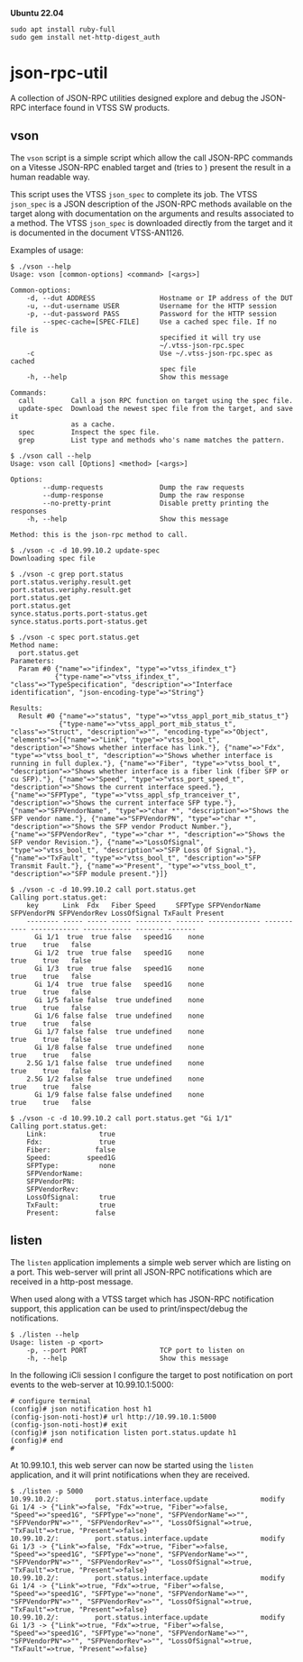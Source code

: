 **Ubuntu 22.04**
```
sudo apt install ruby-full
sudo gem install net-http-digest_auth
```

json-rpc-util
=============

A collection of JSON-RPC utilities designed explore and debug the JSON-RPC
interface found in VTSS SW products.

vson
----

The `vson` script is a simple script which allow the call JSON-RPC commands on a
Vitesse JSON-RPC enabled target and (tries to ) present the result in a human
readable way.

This script uses the VTSS `json_spec` to complete its job. The VTSS `json_spec`
is a JSON description of the JSON-RPC methods available on the target along with
documentation on the arguments and results associated to a method. The VTSS
`json_spec` is downloaded directly from the target and it is documented in
the document VTSS-AN1126.

Examples of usage:

    $ ./vson --help
    Usage: vson [common-options] <command> [<args>]
    
    Common-options:
        -d, --dut ADDRESS                Hostname or IP address of the DUT
        -u, --dut-username USER          Username for the HTTP session
        -p, --dut-password PASS          Password for the HTTP session
            --spec-cache=[SPEC-FILE]     Use a cached spec file. If no file is
                                         specified it will try use
                                         ~/.vtss-json-rpc.spec
        -c                               Use ~/.vtss-json-rpc.spec as cached
                                         spec file
        -h, --help                       Show this message
    
    Commands:
      call         Call a json RPC function on target using the spec file.
      update-spec  Download the newest spec file from the target, and save it
                   as a cache.
      spec         Inspect the spec file.
      grep         List type and methods who's name matches the pattern.
    
    $ ./vson call --help
    Usage: vson call [Options] <method> [<args>]
    
    Options:
            --dump-requests              Dump the raw requests
            --dump-response              Dump the raw response
            --no-pretty-print            Disable pretty printing the responses
        -h, --help                       Show this message
    
    Method: this is the json-rpc method to call.
    
    $ ./vson -c -d 10.99.10.2 update-spec
    Downloading spec file
    
    $ ./vson -c grep port.status
    port.status.veriphy.result.get
    port.status.veriphy.result.get
    port.status.get
    port.status.get
    synce.status.ports.port-status.get
    synce.status.ports.port-status.get
    
    $ ./vson -c spec port.status.get
    Method name:
      port.status.get
    Parameters:
      Param #0 {"name"=>"ifindex", "type"=>"vtss_ifindex_t"}
               {"type-name"=>"vtss_ifindex_t", "class"=>"TypeSpecification", "description"=>"Interface identification", "json-encoding-type"=>"String"}
    
    Results:
      Result #0 {"name"=>"status", "type"=>"vtss_appl_port_mib_status_t"}
                {"type-name"=>"vtss_appl_port_mib_status_t", "class"=>"Struct", "description"=>"", "encoding-type"=>"Object", "elements"=>[{"name"=>"Link", "type"=>"vtss_bool_t", "description"=>"Shows whether interface has link."}, {"name"=>"Fdx", "type"=>"vtss_bool_t", "description"=>"Shows whether interface is running in full duplex."}, {"name"=>"Fiber", "type"=>"vtss_bool_t", "description"=>"Shows whether interface is a fiber link (fiber SFP or cu SFP)."}, {"name"=>"Speed", "type"=>"vtss_port_speed_t", "description"=>"Shows the current interface speed."}, {"name"=>"SFPType", "type"=>"vtss_appl_sfp_tranceiver_t", "description"=>"Shows the current interface SFP type."}, {"name"=>"SFPVendorName", "type"=>"char *", "description"=>"Shows the SFP vendor name."}, {"name"=>"SFPVendorPN", "type"=>"char *", "description"=>"Shows the SFP vendor Product Number."}, {"name"=>"SFPVendorRev", "type"=>"char *", "description"=>"Shows the SFP vendor Revision."}, {"name"=>"LossOfSignal", "type"=>"vtss_bool_t", "description"=>"SFP Loss Of Signal."}, {"name"=>"TxFault", "type"=>"vtss_bool_t", "description"=>"SFP Transmit Fault."}, {"name"=>"Present", "type"=>"vtss_bool_t", "description"=>"SFP module present."}]}
    
    $ ./vson -c -d 10.99.10.2 call port.status.get
    Calling port.status.get:
        key      Link  Fdx   Fiber Speed     SFPType SFPVendorName SFPVendorPN SFPVendorRev LossOfSignal TxFault Present
        -------- ----- ----- ----- --------- ------- ------------- ----------- ------------ ------------ ------- -------
          Gi 1/1  true  true false   speed1G    none                                                true    true   false
          Gi 1/2  true  true false   speed1G    none                                                true    true   false
          Gi 1/3  true  true false   speed1G    none                                                true    true   false
          Gi 1/4  true  true false   speed1G    none                                                true    true   false
          Gi 1/5 false false  true undefined    none                                                true    true   false
          Gi 1/6 false false  true undefined    none                                                true    true   false
          Gi 1/7 false false  true undefined    none                                                true    true   false
          Gi 1/8 false false  true undefined    none                                                true    true   false
        2.5G 1/1 false false  true undefined    none                                                true    true   false
        2.5G 1/2 false false  true undefined    none                                                true    true   false
          Gi 1/9 false false false undefined    none                                                true    true   false
    
    $ ./vson -c -d 10.99.10.2 call port.status.get "Gi 1/1"
    Calling port.status.get:
        Link:             true
        Fdx:              true
        Fiber:           false
        Speed:         speed1G
        SFPType:          none
        SFPVendorName:
        SFPVendorPN:
        SFPVendorRev:
        LossOfSignal:     true
        TxFault:          true
        Present:         false


listen
------

The `listen` application implements a simple web server which are listing on a
port. This web-server will print all JSON-RPC notifications which are received
in a http-post message.

When used along with a VTSS target which has JSON-RPC notification support, this
application can be used to print/inspect/debug the notifications.

    $ ./listen --help
    Usage: listen -p <port>
        -p, --port PORT                  TCP port to listen on
        -h, --help                       Show this message


In the following iCli session I configure the target to post notification on
port events to the web-server at 10.99.10.1:5000:

    # configure terminal
    (config)# json notification host h1
    (config-json-noti-host)# url http://10.99.10.1:5000
    (config-json-noti-host)# exit
    (config)# json notification listen port.status.update h1
    (config)# end
    #

At 10.99.10.1, this web server can now be started using the `listen`
application, and it will print notifications when they are received.

    $ ./listen -p 5000
    10.99.10.2/:         port.status.interface.update             modify     Gi 1/4 -> {"Link"=>false, "Fdx"=>true, "Fiber"=>false, "Speed"=>"speed1G", "SFPType"=>"none", "SFPVendorName"=>"", "SFPVendorPN"=>"", "SFPVendorRev"=>"", "LossOfSignal"=>true, "TxFault"=>true, "Present"=>false}
    10.99.10.2/:         port.status.interface.update             modify     Gi 1/3 -> {"Link"=>false, "Fdx"=>true, "Fiber"=>false, "Speed"=>"speed1G", "SFPType"=>"none", "SFPVendorName"=>"", "SFPVendorPN"=>"", "SFPVendorRev"=>"", "LossOfSignal"=>true, "TxFault"=>true, "Present"=>false}
    10.99.10.2/:         port.status.interface.update             modify     Gi 1/4 -> {"Link"=>true, "Fdx"=>true, "Fiber"=>false, "Speed"=>"speed1G", "SFPType"=>"none", "SFPVendorName"=>"", "SFPVendorPN"=>"", "SFPVendorRev"=>"", "LossOfSignal"=>true, "TxFault"=>true, "Present"=>false}
    10.99.10.2/:         port.status.interface.update             modify     Gi 1/3 -> {"Link"=>true, "Fdx"=>true, "Fiber"=>false, "Speed"=>"speed1G", "SFPType"=>"none", "SFPVendorName"=>"", "SFPVendorPN"=>"", "SFPVendorRev"=>"", "LossOfSignal"=>true, "TxFault"=>true, "Present"=>false}


